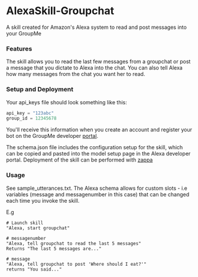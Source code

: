 # AlexaSkill-Groupchat
A skill created for Amazon's Alexa system to read and post messages into your GroupMe

### Features
The skill allows you to read the last few messages from a groupchat or post a message that you dictate to Alexa into the chat. You can also tell Alexa how many messages from the chat you want her to read. 

### Setup and Deployment
Your api_keys file should look something like this:
```python
api_key = "123abc"
group_id = 12345678
```
You'll receive this information when you create an account and register your bot on the GroupMe developer [portal](https://dev.groupme.com/). 

The schema.json file includes the configuration setup for the skill, which can be copied and pasted into the model setup page in the Alexa developer portal. Deployment of the skill can be performed with [zappa](https://github.com/Miserlou/Zappa)

### Usage
See sample_utterances.txt. The Alexa schema allows for custom slots - i.e variables (message and messagenumber in this case) that can be 
changed each time you invoke the skill. 

E.g 
```
# Launch skill
"Alexa, start groupchat"

# messagenumber 
"Alexa, tell groupchat to read the last 5 messages" 
Returns "The last 5 messages are..."

# message 
"Alexa, tell groupchat to post 'Where should I eat?'"
returns "You said..."
```



